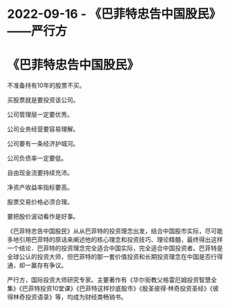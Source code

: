 # 2022-09-16 - 《巴菲特忠告中国股民》——严行方

# 《巴菲特忠告中国股民》

不准备持有10年的股票不买。

买股票就是要投资该公司。

公司管理层一定要优秀。

公司业务经营要容易理解。

公司要有一条经济护城河。

公司负债率一定要低。

自由现金流要持续充沛。

净资产收益率指标要高。

股票交易价格必须合理。

要把股价波动看作是好事。

《巴菲特忠告中国股民》从从巴菲特的投资理念出发，结合中国股市实际，尽可能多地引用巴菲特的原话来阐述他的核心理念和投资技巧、理论精髓，最终得出这样一个结论．巴菲特的投资理念完全适合中国实际，完全适合中国投资者。巴菲特是全球公认的投资大师，但巴菲特的那一套价值投资和长期投资理念在中国是否行得通，却一赢存有争议。

严行方，国际投资大师研究专家。主要著作有《华尔街教父格雷厄姆投资智慧全集》《巴菲特投资10堂课》《巴菲特这样抄底股市》《股圣彼得·林奇投资圣经》《彼得林奇投资语录》等，均成为财经类畅销书。